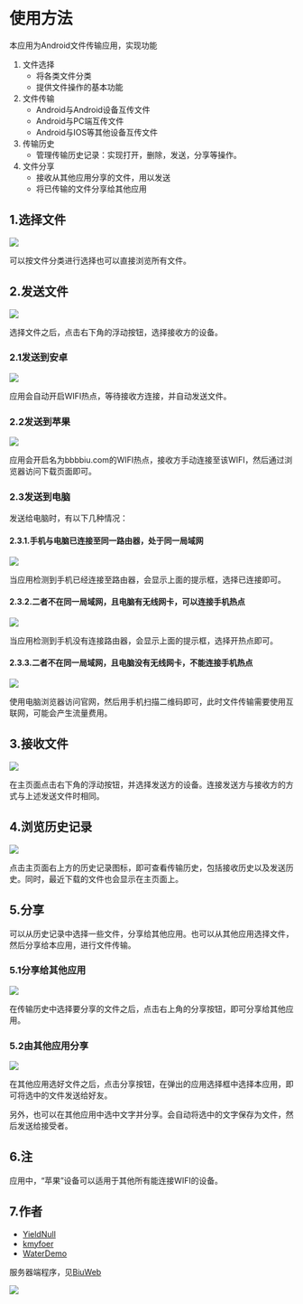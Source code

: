 # 使用方法

本应用为Android文件传输应用，实现功能

1. 文件选择
	- 将各类文件分类
	- 提供文件操作的基本功能
2. 文件传输
	- Android与Android设备互传文件
	- Android与PC端互传文件
	- Android与IOS等其他设备互传文件
3. 传输历史
	- 管理传输历史记录：实现打开，删除，发送，分享等操作。
4. 文件分享
	- 接收从其他应用分享的文件，用以发送
	- 将已传输的文件分享给其他应用

## 1.选择文件

![](app/src/main/assets/help/imgs/choose_file.png)

可以按文件分类进行选择也可以直接浏览所有文件。

## 2.发送文件

![](app/src/main/assets/help/imgs/send_file.png)

选择文件之后，点击右下角的浮动按钮，选择接收方的设备。

### 2.1发送到安卓

![](app/src/main/assets/help/imgs/send_android.png)

应用会自动开启WIFI热点，等待接收方连接，并自动发送文件。

### 2.2发送到苹果

![](app/src/main/assets/help/imgs/send_apple.png)

应用会开启名为bbbbiu.com的WIFI热点，接收方手动连接至该WIFI，然后通过浏览器访问下载页面即可。

### 2.3发送到电脑

发送给电脑时，有以下几种情况：

#### 2.3.1.手机与电脑已连接至同一路由器，处于同一局域网

![](app/src/main/assets/help/imgs/send_pc_router.png)

当应用检测到手机已经连接至路由器，会显示上面的提示框，选择已连接即可。

#### 2.3.2.二者不在同一局域网，且电脑有无线网卡，可以连接手机热点

![](app/src/main/assets/help/imgs/send_pc_ap.png)

当应用检测到手机没有连接路由器，会显示上面的提示框，选择开热点即可。

#### 2.3.3.二者不在同一局域网，且电脑没有无线网卡，不能连接手机热点

![](app/src/main/assets/help/imgs/send_pc_web.png)

使用电脑浏览器访问官网，然后用手机扫描二维码即可，此时文件传输需要使用互联网，可能会产生流量费用。

## 3.接收文件

![](app/src/main/assets/help/imgs/receive_file.png)

在主页面点击右下角的浮动按钮，并选择发送方的设备。连接发送方与接收方的方式与上述发送文件时相同。

## 4.浏览历史记录

![](app/src/main/assets/help/imgs/history.png)

点击主页面右上方的历史记录图标，即可查看传输历史，包括接收历史以及发送历史。同时，最近下载的文件也会显示在主页面上。

## 5.分享

可以从历史记录中选择一些文件，分享给其他应用。也可以从其他应用选择文件，然后分享给本应用，进行文件传输。

### 5.1分享给其他应用

![](app/src/main/assets/help/imgs/share_to.png)

在传输历史中选择要分享的文件之后，点击右上角的分享按钮，即可分享给其他应用。

### 5.2由其他应用分享

![](app/src/main/assets/help/imgs/share_from.png)

在其他应用选好文件之后，点击分享按钮，在弹出的应用选择框中选择本应用，即可将选中的文件发送给好友。

另外，也可以在其他应用中选中文字并分享。会自动将选中的文字保存为文件，然后发送给接受者。

## 6.注

应用中，“苹果”设备可以适用于其他所有能连接WIFI的设备。

## 7.作者

- [YieldNull](https://github.com/YieldNull)
- [kmyfoer](https://github.com/kmyfoer)
- [WaterDemo](https://github.com/WaterDemo)


服务器端程序，见[BiuWeb](https://github.com/YieldNull/BiuWeb)

[![](app/src/main/assets/help/imgs/github.png)](https://github.com/YieldNull/Biu)